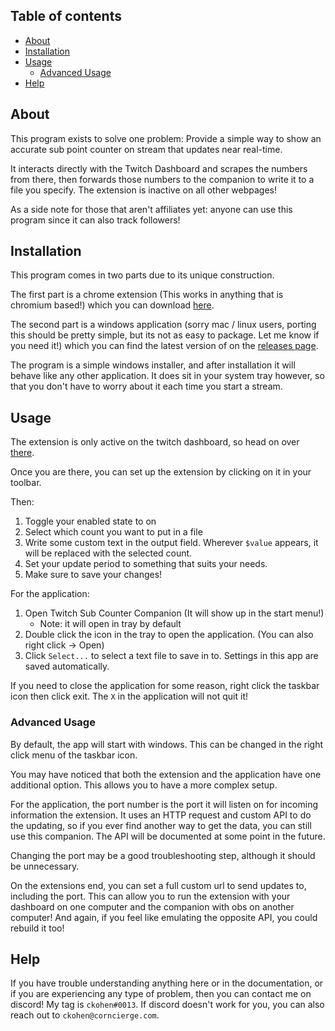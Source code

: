 ## Table of contents

- [About](#about)
- [Installation](#installation)
- [Usage](#usage)
  - [Advanced Usage](#advanced-usage)
- [Help](#help)

## About

This program exists to solve one problem: Provide a simple way to show an accurate sub point counter on stream that updates near real-time.

It interacts directly with the Twitch Dashboard and scrapes the numbers from there, then forwards those numbers to the companion to write it to a file you specify. The extension is inactive on all other webpages!

As a side note for those that aren't affiliates yet: anyone can use this program since it can also track followers!

## Installation

This program comes in two parts due to its unique construction.

The first part is a chrome extension (This works in anything that is chromium based!) which you can download [here](https://chrome.google.com/webstore/detail/twitch-sub-point-counter/khjdganpjdoeeinadcneikclmpcpbecd).

The second part is a windows application (sorry mac / linux users, porting this should be pretty simple, but its not as easy to package. Let me know if you need it!) which you can find the latest version of on the [releases page](https://github.com/ckohen/sub-counter-companion/releases).

The program is a simple windows installer, and after installation it will behave like any other application. It does sit in your system tray however, so that you don't have to worry about it each time you start a stream.

## Usage

The extension is only active on the twitch dashboard, so head on over [there](https://twitch.tv/dashboard).

Once you are there, you can set up the extension by clicking on it in your toolbar.

Then:

1. Toggle your enabled state to on
2. Select which count you want to put in a file
3. Write some custom text in the output field. Wherever `$value` appears, it will be replaced with the selected count.
4. Set your update period to something that suits your needs. 
5. Make sure to save your changes!

For the application:

1. Open Twitch Sub Counter Companion (It will show up in the start menu!)
    - Note: it will open in tray by default
2. Double click the icon in the tray to open the application. (You can also right click -> Open)
3. Click `Select...` to select a text file to save in to. Settings in this app are saved automatically.

If you need to close the application for some reason, right click the taskbar icon then click exit. The `X` in the application will not quit it!

### Advanced Usage

By default, the app will start with windows. This can be changed in the right click menu of the taskbar icon.

You may have noticed that both the extension and the application have one additional option. This allows you to have a more complex setup.

For the application, the port number is the port it will listen on for incoming information the extension. It uses an HTTP request and custom API to do the updating, so if you ever find another way to get the data, you can still use this companion. The API will be documented at some point in the future.

Changing the port may be a good troubleshooting step, although it should be unnecessary.

On the extensions end, you can set a full custom url to send updates to, including the port. This can allow you to run the extension with your dashboard on one computer and the companion with obs on another computer! And again, if you feel like emulating the opposite API, you could rebuild it too!

## Help

If you have trouble understanding anything here or in the documentation, or if you are experiencing any type of problem, then you can contact me on discord! My tag is `ckohen#0013`. If discord doesn't work for you, you can also reach out to `ckohen@corncierge.com`.